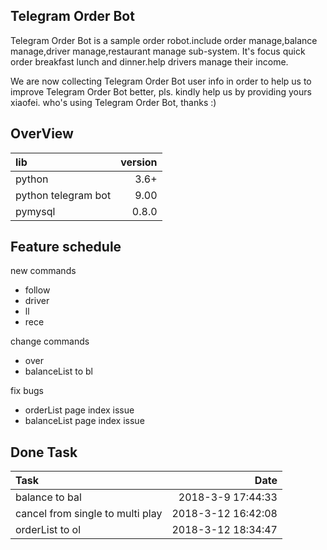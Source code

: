 **Telegram Order Bot**
-------------------------
Telegram Order Bot is a sample order robot.include order manage,balance manage,driver manage,restaurant manage sub-system.
It's focus quick order breakfast lunch and dinner.help drivers manage their income.

We are now collecting Telegram Order Bot user info in order to help us to improve Telegram Order Bot better, pls. kindly help us by providing yours xiaofei. who's using Telegram Order Bot, thanks :)

**OverView**
----------------------
|lib |version|
|:-------------------|-----:|
|python | 3.6+|
|python telegram bot| 9.00|
|pymysql|0.8.0|

**Feature schedule**
-------------------------
new commands 
- follow
- driver 
- ll 
- rece 

change commands 
- over
- balanceList to bl

fix bugs
- orderList page index issue
- balanceList page index issue

**Done Task**
-------------------------
|Task|Date|
|:------|--------------:|
|balance to bal|2018-3-9 17:44:33|
|cancel from single to multi play|2018-3-12 16:42:08|
|orderList to ol|2018-3-12 18:34:47|